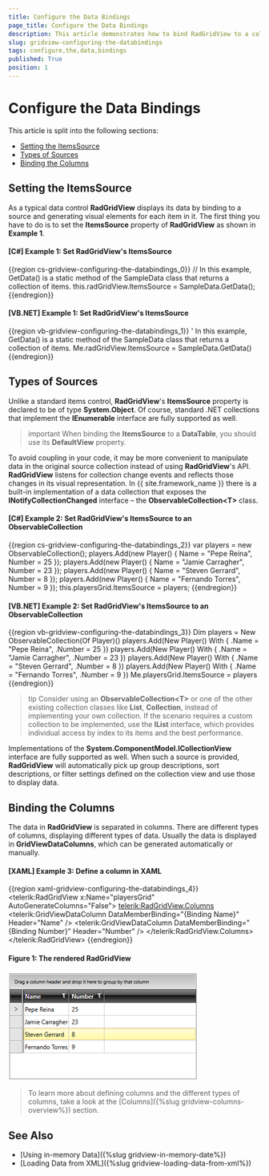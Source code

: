 ```yaml
---
title: Configure the Data Bindings
page_title: Configure the Data Bindings
description: This article demonstrates how to bind RadGridView to a collection of items and configure the data bindings for its columns.
slug: gridview-configuring-the-databindings
tags: configure,the,data,bindings
published: True
position: 1
---
```


# Configure the Data Bindings

This article is split into the following sections:

* [Setting the ItemsSource](#setting-the-itemssource)
* [Types of Sources](#types-of-sources)
* [Binding the Columns](#binding-the-columns)

## Setting the ItemsSource

As a typical data control __RadGridView__ displays its data by binding to a source and generating visual elements for each item in it. The first thing you have to do is to set the __ItemsSource__ property of __RadGridView__ as shown in **Example 1**.

#### __[C#] Example 1: Set RadGridView's ItemsSource__

{{region cs-gridview-configuring-the-databindings_0}}
	// In this example, GetData() is a static method of the SampleData class that returns a collection of items.
	this.radGridView.ItemsSource = SampleData.GetData();
{{endregion}}

#### __[VB.NET] Example 1: Set RadGridView's ItemsSource__

{{region vb-gridview-configuring-the-databindings_1}}
	' In this example, GetData() is a static method of the SampleData class that returns a collection of items.
	Me.radGridView.ItemsSource = SampleData.GetData()
{{endregion}}

## Types of Sources

Unlike a standard items control, __RadGridView__'s __ItemsSource__ property is declared to be of type __System.Object__.
Of course, standard .NET collections that implement the __IEnumerable__ interface are fully supported as well.

>important When binding the **ItemsSource** to a **DataTable**, you should use its **DefaultView** property.

To avoid coupling in your code, it may be more convenient to manipulate data in the original source collection instead of using __RadGridView__'s API.
__RadGridView__ listens for collection change events and reflects those changes in its visual representation.
In {{ site.framework_name }} there is a built-in implementation of a data collection that exposes the __INotifyCollectionChanged__ interface – the __ObservableCollection&lt;T&gt;__ class.

#### __[C#] Example 2: Set RadGridView's ItemsSource to an ObservableCollection__

{{region cs-gridview-configuring-the-databindings_2}}
	var players = new ObservableCollection<Player>();
	players.Add(new Player() { Name = "Pepe Reina", Number = 25 });
	players.Add(new Player() { Name = "Jamie Carragher", Number = 23 });
	players.Add(new Player() { Name = "Steven Gerrard", Number = 8 });
	players.Add(new Player() { Name = "Fernando Torres", Number = 9 });
	this.playersGrid.ItemsSource = players;
{{endregion}}

#### __[VB.NET] Example 2: Set RadGridView's ItemsSource to an ObservableCollection__

{{region vb-gridview-configuring-the-databindings_3}}
	Dim players = New ObservableCollection(Of Player)()
	players.Add(New Player() With {
		.Name = "Pepe Reina",
		.Number = 25
	})
	players.Add(New Player() With {
		.Name = "Jamie Carragher",
		.Number = 23
	})
	players.Add(New Player() With {
		.Name = "Steven Gerrard",
		.Number = 8
	})
	players.Add(New Player() With {
		.Name = "Fernando Torres",
		.Number = 9
	})
	Me.playersGrid.ItemsSource = players
{{endregion}}

>tip Consider using an __ObservableCollection&lt;T&gt;__ or one of the other existing collection classes like __List<T>__, __Collection<T>__, instead of implementing your own collection. If the scenario requires a custom collection to be implemented, use the __IList__ interface, which provides individual access by index to its items and the best performance.

Implementations of the __System.ComponentModel.ICollectionView__ interface are fully supported as well. When such a source is provided, __RadGridView__ will automatically pick up group descriptions, sort descriptions, or filter settings defined on the collection view and use those to display data.

## Binding the Columns

The data in __RadGridView__ is separated in columns. There are different types of columns, displaying different types of data. Usually the data is displayed in __GridViewDataColumns__, which can be generated automatically or manually.

#### __[XAML] Example 3: Define a column in XAML__

{{region xaml-gridview-configuring-the-databindings_4}}
	<telerik:RadGridView x:Name="playersGrid" AutoGenerateColumns="False">
	    <telerik:RadGridView.Columns>
	        <telerik:GridViewDataColumn DataMemberBinding="{Binding Name}" Header="Name" />
	        <telerik:GridViewDataColumn DataMemberBinding="{Binding Number}" Header="Number" />
	    </telerik:RadGridView.Columns>
	</telerik:RadGridView>
{{endregion}}

#### Figure 1: The rendered RadGridView

![The rendered RadGridView](images/RadGridView_ObservableCollection_ItemsSource.png)

> To learn more about defining columns and the different types of columns, take a look at the [Columns]({%slug gridview-columns-overview%}) section.

## See Also

 * [Using in-memory Data]({%slug gridview-in-memory-date%})
 * [Loading Data from XML]({%slug gridview-loading-data-from-xml%})